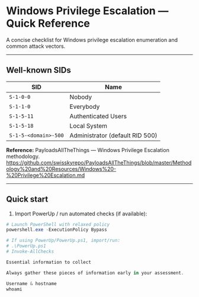 # Windows Privilege Escalation — Quick Reference

A concise checklist for Windows privilege escalation enumeration and common attack vectors.

---

## Well-known SIDs
| SID | Name |
|---|---|
| `S-1-0-0` | Nobody |
| `S-1-1-0` | Everybody |
| `S-1-5-11` | Authenticated Users |
| `S-1-5-18` | Local System |
| `S-1-5-<domain>-500` | Administrator (default RID 500) |

**Reference:** PayloadsAllTheThings — Windows Privilege Escalation methodology.  
https://github.com/swisskyrepo/PayloadsAllTheThings/blob/master/Methodology%20and%20Resources/Windows%20-%20Privilege%20Escalation.md

---

## Quick start
1. Import PowerUp / run automated checks (if available):

```powershell
# Launch PowerShell with relaxed policy
powershell.exe -ExecutionPolicy Bypass

# If using PowerUp/PowerUp.ps1, import/run:
# .\PowerUp.ps1
# Invoke-AllChecks

Essential information to collect

Always gather these pieces of information early in your assessment.

Username & hostname
whoami

